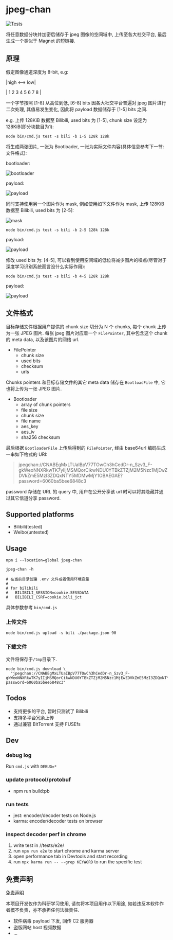 # jpeg-chan
[![Tests](https://github.com/zckevin/weibo-jpeg-channel/actions/workflows/testing.yml/badge.svg)](https://github.com/zckevin/weibo-jpeg-channel/actions/workflows/testing.yml)

将任意数据分块并加密后储存于 jpeg 图像的空间域中, 上传至各大社交平台, 最后生成一个类似于 Magnet 的短链接.

## 原理

假定图像通道深度为 8-bit, e.g:

|high <--> low|

| 1 2 3 4  5 6 7 8 |

一个字节按照 [1-8] 从高位到低, [6-8] bits 因各大社交平台普遍对 jpeg 图片进行二次处理, 其值易发生变化, 因此将 payload 数据储存于 [1-5] bits 之间.

e.g. 上传 128KiB 数据至 Bilibili, used bits 为 [1-5], chunk size 设定为 128KiB(即分块数目为1):

```
node bin/cmd.js test -s bili -b 1-5 128k 128k
```

将生成两张图片, 一张为 Bootloader, 一张为实际文件内容(具体信息参考下一节: 文件格式):

bootloader:

![bootloader](https://raw.githubusercontent.com/zckevin/jpeg-chan/master/docs/128KiB_bootloader.jpg)

payload:

![payload](https://raw.githubusercontent.com/zckevin/jpeg-chan/master/docs/128KiB.jpg)

同时支持使用另一个图片作为 mask, 例如使用如下文件作为 mask, 上传 128KiB 数据至 Bilibili, used bits 为 [2-5]:

![mask](https://raw.githubusercontent.com/zckevin/jpeg-chan/master/image_templates/mask_400px.jpg)

```
node bin/cmd.js test -s bili -b 2-5 128k 128k
```

payload:

![payload](https://raw.githubusercontent.com/zckevin/jpeg-chan/master/docs/128KiB_masked_2_5.jpg)

修改 used bits 为: [4-5], 可以看到使用空间域的低位将减少图片的噪点(尽管对于深度学习识别系统而言没什么实际作用):

```
node bin/cmd.js test -s bili -b 4-5 128k 128k
```

payload:

![payload](https://raw.githubusercontent.com/zckevin/jpeg-chan/master/docs/128KiB_masked_4_5.jpg)


## 文件格式

目标存储文件根据用户提供的 chunk size 切分为 N 个 chunks, 每个 chunk 上传为一张 JPEG 图片. 每张 jpeg 图片对应着一个 `FilePointer`, 其中包含这个 chunk 的 meta data, 以及该图片的网络 url.

- FilePointer
  - chunk size
  - used bits
  - checksum
  - urls

Chunks pointers 和目标存储文件的其它 meta data 储存在 `BootloadFile` 中, 它也将上传为一张 JPEG 图片.

- Bootloader
  - array of chunk pointers
  - file size
  - chunk size
  - file name
  - aes_key
  - aes_iv
  - sha256 checksum

最后根据 `BootloaderFile` 上传后得到的 `FilePointer`, 经由 base64url 编码生成一串如下格式的 URI: 

> jpegchan://CNABEgMxLTUaIBpV77TOwCh3hCedDr-n_Szv3_F-gkWeoNNXRkwTK7yIIjMSMQorCikwNDU0YTBkZTZjM2M5Nzc1MjEwZDVkZmE5MzI3ZDQxNTY5MDMwMjY1OBAEGAE?password=6060ba5bee6848c3

password 存储在 URL 的 query 中, 用户在公开分享该 url 时可以将其隐藏并通过其它信道分享 password.

## Supported platforms

- Bilibili(tested)
- Weibo(untested)

## Usage

```
npm i --location=global jpeg-chan

jpeg-chan -h

# 在当前目录创建 .env 文件或者使用环境变量
#
# for bilibili
#   BILIBILI_SESSION=cookie.SESSDATA
#   BILIBILI_CSRF=cookie.bili_jct
```

具体参数参考 `bin/cmd.js`

### 上传文件

```
node bin/cmd.js upload -s bili ./package.json 90
```

### 下载文件

文件将保存于`/tmp`目录下.

```
node bin/cmd.js download \
  "jpegchan://CNABEgMxLTUaIBpV77TOwCh3hCedDr-n_Szv3_F-gkWeoNNXRkwTK7yIIjMSMQorCikwNDU0YTBkZTZjM2M5Nzc1MjEwZDVkZmE5MzI3ZDQxNTY5MDMwMjY1OBAEGAE?password=6060ba5bee6848c3"
```

## Todos

- 支持更多的平台, 暂时只测试了 Bilibili
- 支持多平台冗余上传
- 通过兼容 BitTorrent 支持 FUSEfs

## Dev

### debug log

Run `cmd.js` with `DEBUG=*`

### update protocol/protobuf

- npm run build:pb

### run tests

- jest: encoder/decoder tests on Node.js
- karma: encoder/decoder tests on browser

### inspect decoder perf in chrome

1. write test in //tests/e2e/
2. run `npm run e2e` to start chrome and karma server
3. open performance tab in Devtools and start recording
4. run `npx karma run -- --grep KEYWORD` to run the specific test

## 免责声明

[免责声明](/docs/免责声明.md)

本项目开发仅作为科研学习使用, 请勿将本项目用作以下用途, 如若违反本软件作者概不负责，亦不承担任何法律责任.

- 软件病毒 payload 下发, 回传 C2 服务器
- 盗版网站 host 视频数据
- ...